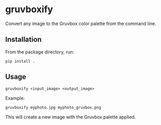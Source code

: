 # gruvboxify

Convert any image to the Gruvbox color palette from the command line.

## Installation

From the package directory, run:

```
pip install .
```

## Usage

```
gruvboxify <input_image> <output_image>
```

Example:

```
gruvboxify myphoto.jpg myphoto_gruvbox.png
```

This will create a new image with the Gruvbox palette applied. 